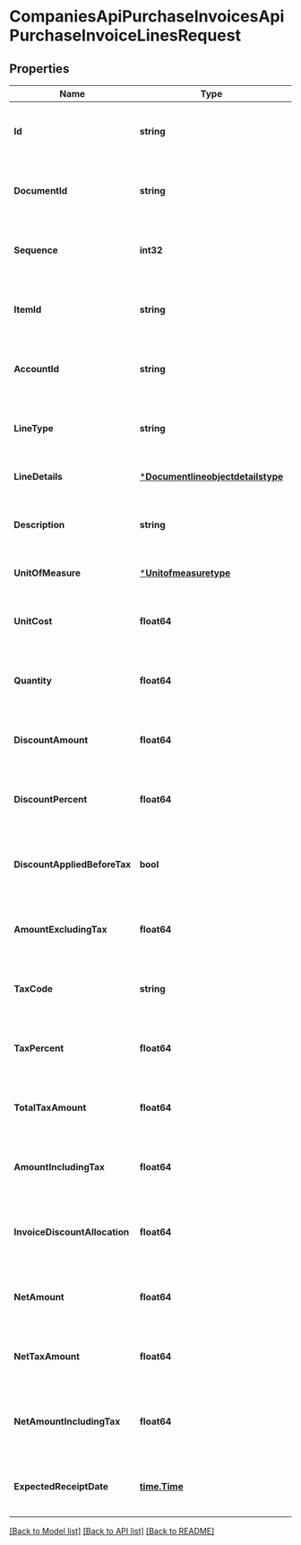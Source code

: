 # CompaniesApiPurchaseInvoicesApiPurchaseInvoiceLinesRequest

## Properties
Name | Type | Description | Notes
------------ | ------------- | ------------- | -------------
**Id** | **string** | The id property for the Dynamics 365 Business Central purchaseInvoiceLine entity | [optional] [default to null]
**DocumentId** | **string** | The documentId property for the Dynamics 365 Business Central purchaseInvoiceLine entity | [optional] [default to null]
**Sequence** | **int32** | The sequence property for the Dynamics 365 Business Central purchaseInvoiceLine entity | [optional] [default to null]
**ItemId** | **string** | The itemId property for the Dynamics 365 Business Central purchaseInvoiceLine entity | [optional] [default to null]
**AccountId** | **string** | The accountId property for the Dynamics 365 Business Central purchaseInvoiceLine entity | [optional] [default to null]
**LineType** | **string** | The lineType property for the Dynamics 365 Business Central purchaseInvoiceLine entity | [optional] [default to null]
**LineDetails** | [***Documentlineobjectdetailstype**](documentlineobjectdetailstype.md) |  | [optional] [default to null]
**Description** | **string** | The description property for the Dynamics 365 Business Central purchaseInvoiceLine entity | [optional] [default to null]
**UnitOfMeasure** | [***Unitofmeasuretype**](unitofmeasuretype.md) |  | [optional] [default to null]
**UnitCost** | **float64** | The unitCost property for the Dynamics 365 Business Central purchaseInvoiceLine entity | [optional] [default to null]
**Quantity** | **float64** | The quantity property for the Dynamics 365 Business Central purchaseInvoiceLine entity | [optional] [default to null]
**DiscountAmount** | **float64** | The discountAmount property for the Dynamics 365 Business Central purchaseInvoiceLine entity | [optional] [default to null]
**DiscountPercent** | **float64** | The discountPercent property for the Dynamics 365 Business Central purchaseInvoiceLine entity | [optional] [default to null]
**DiscountAppliedBeforeTax** | **bool** | The discountAppliedBeforeTax property for the Dynamics 365 Business Central purchaseInvoiceLine entity | [optional] [default to null]
**AmountExcludingTax** | **float64** | The amountExcludingTax property for the Dynamics 365 Business Central purchaseInvoiceLine entity | [optional] [default to null]
**TaxCode** | **string** | The taxCode property for the Dynamics 365 Business Central purchaseInvoiceLine entity | [optional] [default to null]
**TaxPercent** | **float64** | The taxPercent property for the Dynamics 365 Business Central purchaseInvoiceLine entity | [optional] [default to null]
**TotalTaxAmount** | **float64** | The totalTaxAmount property for the Dynamics 365 Business Central purchaseInvoiceLine entity | [optional] [default to null]
**AmountIncludingTax** | **float64** | The amountIncludingTax property for the Dynamics 365 Business Central purchaseInvoiceLine entity | [optional] [default to null]
**InvoiceDiscountAllocation** | **float64** | The invoiceDiscountAllocation property for the Dynamics 365 Business Central purchaseInvoiceLine entity | [optional] [default to null]
**NetAmount** | **float64** | The netAmount property for the Dynamics 365 Business Central purchaseInvoiceLine entity | [optional] [default to null]
**NetTaxAmount** | **float64** | The netTaxAmount property for the Dynamics 365 Business Central purchaseInvoiceLine entity | [optional] [default to null]
**NetAmountIncludingTax** | **float64** | The netAmountIncludingTax property for the Dynamics 365 Business Central purchaseInvoiceLine entity | [optional] [default to null]
**ExpectedReceiptDate** | [**time.Time**](time.Time.md) | The expectedReceiptDate property for the Dynamics 365 Business Central purchaseInvoiceLine entity | [optional] [default to null]

[[Back to Model list]](../README.md#documentation-for-models) [[Back to API list]](../README.md#documentation-for-api-endpoints) [[Back to README]](../README.md)


